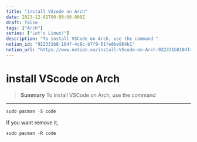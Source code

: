 ```yaml
---
title: "install VScode on Arch"
date: 2023-12-02T00:00:00.000Z
draft: false
tags: ["Arch"]
series: ["Let's Linux!"]
description: "To install VSCode on Arch, use the command "
notion_id: "922331b8-104f-4c8c-b7f9-51fe8be964b1"
notion_url: "https://www.notion.so/install-VScode-on-Arch-922331b8104f4c8cb7f951fe8be964b1"
---
```


# install VScode on Arch

> **Summary**
> To install VSCode on Arch, use the command 

---

```javascript
sudo pacman -S code
```

If you want remove it,


```javascript
sudo pacman -R code
```

